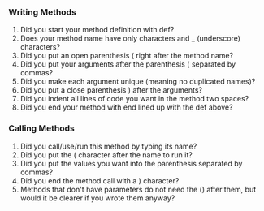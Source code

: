 ### Writing Methods

1. Did you start your method definition with def?
1. Does your method name have only characters and _ (underscore) characters?
1. Did you put an open parenthesis ( right after the method name?
1. Did you put your arguments after the parenthesis ( separated by commas?
1. Did you make each argument unique (meaning no duplicated names)?
1. Did you put a close parenthesis ) after the arguments?
1. Did you indent all lines of code you want in the method two spaces?
1. Did you end your method with end lined up with the def above?

### Calling Methods

1. Did you call/use/run this method by typing its name?
1. Did you put the ( character after the name to run it?
1. Did you put the values you want into the parenthesis separated by commas?
1. Did you end the method call with a ) character?
1. Methods that don't have parameters do not need the () after them, but would it be clearer if you wrote them anyway?
